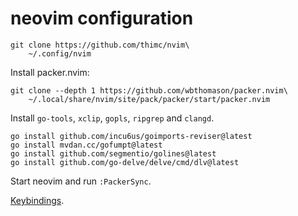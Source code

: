 # neovim configuration

```shell
git clone https://github.com/thimc/nvim\
    ~/.config/nvim
```

Install packer.nvim:

```shell
git clone --depth 1 https://github.com/wbthomason/packer.nvim\
    ~/.local/share/nvim/site/pack/packer/start/packer.nvim
```

Install `go-tools`, `xclip`, `gopls`, `ripgrep` and `clangd`.

```shell
go install github.com/incu6us/goimports-reviser@latest
go install mvdan.cc/gofumpt@latest
go install github.com/segmentio/golines@latest
go install github.com/go-delve/delve/cmd/dlv@latest
```

Start neovim and run `:PackerSync`.

[Keybindings](https://raw.githubusercontent.com/thimc/nvim/main/keybindings.md).
